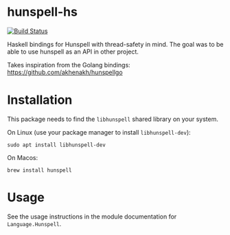 # hunspell-hs

[![Build Status](https://travis-ci.com/ashutoshrishi/hunspell-hs.svg?branch=master)](https://travis-ci.com/ashutoshrishi/hunspell-hs)

Haskell bindings for Hunspell with thread-safety in mind. The goal was
to be able to use hunspell as an API in other project.

Takes inspiration from the Golang bindings:
https://github.com/akhenakh/hunspellgo

# Installation

This package needs to find the `libhunspell` shared library on your
system.

On Linux (use your package manager to install `libhunspell-dev`):

    sudo apt install libhunspell-dev

On Macos:

    brew install hunspell
    

# Usage 

See the usage instructions in the module documentation for
`Language.Hunspell`.
